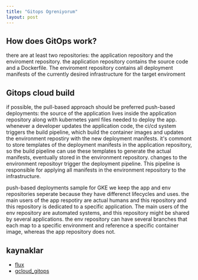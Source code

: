 ```yaml
---
title: "Gitops Ogreniyorum"
layout: post
---
```


## How does GitOps work?

there are at least two repositories: the application repository and the
enviroment repository. the application repository contains the source code and a
Dockerfile. The enviroment repository contains all deployment manifests of the
currently desired infrastructure for the target enviroment

## Gitops cloud build

if possible, the pull-based approach should be preferred
push-based deployments: the source of the application lives inside the
application repository along with kubernetes yaml files needed to deploy the
app. whenever a developer updates the application code, the ci/cd system
triggers the build pipeline, which build the container images and updates the
environment repostiry with the new deployment manifests. it's commont to store
templates of the deployment manifests in the application repository, so the
build pipeline can use these templates to generate the actual manifests,
eventually stored in the environment repository.
changes to the environment repositoyr trigger the deployment pipeline. This
pipeline is responsible for applying all manifests in the environment repository
to the infrastructure.

push-based deployments sample for GKE
we keep the app and  env repositories seperate because they have differenct
lifecycles and uses. the main users of the app respotiry are actual humans and
this repository and this repository is dedicated to a specific application. The
main users of the env repository are automated systems, and this repository
might be shared by several applications. the env repository can have several
branches that each map to a specific environment and reference a specific
container image, whereas the app repository does not.

## kaynaklar

* [flux](https://fluxcd.io/flux/concepts/ )
* [gcloud_gitops](https://cloud.google.com/kubernetes-engine/docs/tutorials/gitops-cloud-build)